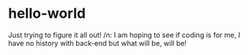 # hello-world
Just trying to figure it all out! /n:
I am hoping to see if coding is for me, I have no history with back-end but what will be, will be!
